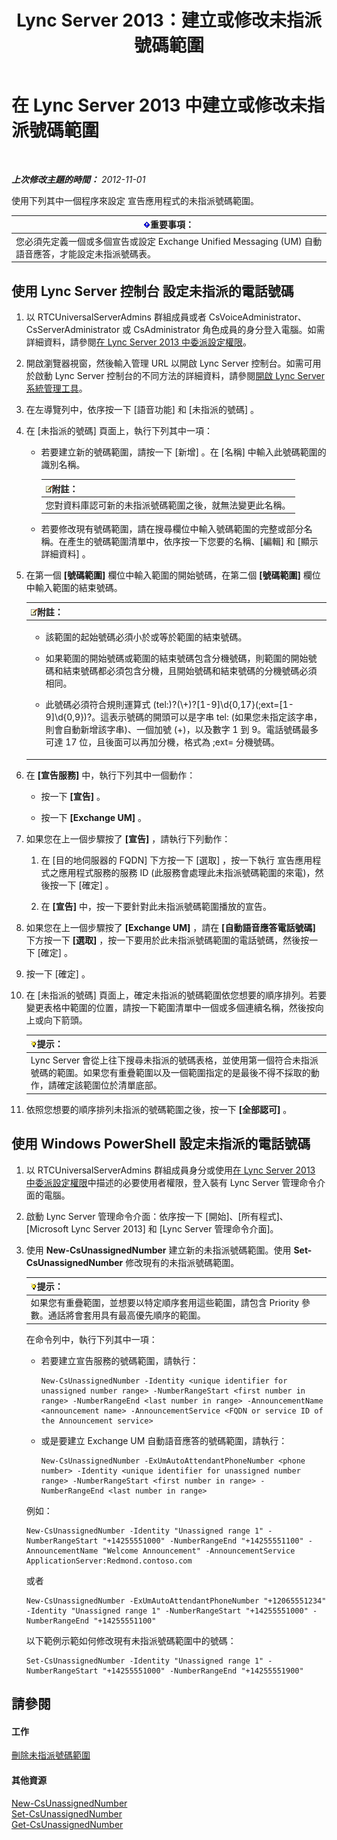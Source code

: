 ﻿---
title: Lync Server 2013：建立或修改未指派號碼範圍
TOCTitle: 建立或修改未指派號碼範圍
ms:assetid: a102b226-0460-4d5c-82f9-79b8444fa958
ms:mtpsurl: https://technet.microsoft.com/zh-tw/library/Gg412748(v=OCS.15)
ms:contentKeyID: 49291842
ms.date: 08/10/2015
mtps_version: v=OCS.15
ms.translationtype: HT
---

# 在 Lync Server 2013 中建立或修改未指派號碼範圍

 

_**上次修改主題的時間：** 2012-11-01_

使用下列其中一個程序來設定 宣告應用程式的未指派號碼範圍。

<table>
<thead>
<tr class="header">
<th><img src="images/Gg412908.important(OCS.15).gif" title="important" alt="important" />重要事項：</th>
</tr>
</thead>
<tbody>
<tr class="odd">
<td>您必須先定義一個或多個宣告或設定 Exchange Unified Messaging (UM) 自動語音應答，才能設定未指派號碼表。</td>
</tr>
</tbody>
</table>


## 使用 Lync Server 控制台 設定未指派的電話號碼

1.  以 RTCUniversalServerAdmins 群組成員或者 CsVoiceAdministrator、CsServerAdministrator 或 CsAdministrator 角色成員的身分登入電腦。如需詳細資料，請參閱[在 Lync Server 2013 中委派設定權限](lync-server-2013-delegate-setup-permissions.md)。

2.  開啟瀏覽器視窗，然後輸入管理 URL 以開啟 Lync Server 控制台。如需可用於啟動 Lync Server 控制台的不同方法的詳細資料，請參閱[開啟 Lync Server 系統管理工具](lync-server-2013-open-lync-server-administrative-tools.md)。

3.  在左導覽列中，依序按一下 \[語音功能\] 和 \[未指派的號碼\] 。

4.  在 \[未指派的號碼\] 頁面上，執行下列其中一項：
    
      - 若要建立新的號碼範圍，請按一下 \[新增\] 。在 \[名稱\] 中輸入此號碼範圍的識別名稱。
        
        <table>
        <thead>
        <tr class="header">
        <th><img src="images/Gg398811.note(OCS.15).gif" title="note" alt="note" />附註：</th>
        </tr>
        </thead>
        <tbody>
        <tr class="odd">
        <td>您對資料庫認可新的未指派號碼範圍之後，就無法變更此名稱。</td>
        </tr>
        </tbody>
        </table>
    
      - 若要修改現有號碼範圍，請在搜尋欄位中輸入號碼範圍的完整或部分名稱。在產生的號碼範圍清單中，依序按一下您要的名稱、\[編輯\] 和 \[顯示詳細資料\] 。

5.  在第一個 **\[號碼範圍\]** 欄位中輸入範圍的開始號碼，在第二個 **\[號碼範圍\]** 欄位中輸入範圍的結束號碼。
    
    <table>
    <colgroup>
    <col style="width: 100%" />
    </colgroup>
    <thead>
    <tr class="header">
    <th><img src="images/Gg398811.note(OCS.15).gif" title="note" alt="note" />附註：</th>
    </tr>
    </thead>
    <tbody>
    <tr class="odd">
    <td><ul>
    <li><p>該範圍的起始號碼必須小於或等於範圍的結束號碼。</p></li>
    <li><p>如果範圍的開始號碼或範圍的結束號碼包含分機號碼，則範圍的開始號碼和結束號碼都必須包含分機，且開始號碼和結束號碼的分機號碼必須相同。</p></li>
    <li><p>此號碼必須符合規則運算式 (tel:)?(\+)?[1-9]\d{0,17}(;ext=[1-9]\d{0,9})?。這表示號碼的開頭可以是字串 tel: (如果您未指定該字串，則會自動新增該字串)、一個加號 (+)，以及數字 1 到 9。電話號碼最多可達 17 位，且後面可以再加分機，格式為 ;ext= 分機號碼。</p></li>
    </ul></td>
    </tr>
    </tbody>
    </table>


6.  在 **\[宣告服務\]** 中，執行下列其中一個動作：
    
      - 按一下 **\[宣告\]** 。
    
      - 按一下 **\[Exchange UM\]** 。

7.  如果您在上一個步驟按了 **\[宣告\]** ，請執行下列動作：
    
    1.  在 \[目的地伺服器的 FQDN\] 下方按一下 \[選取\] ，按一下執行 宣告應用程式之應用程式服務的服務 ID (此服務會處理此未指派號碼範圍的來電)，然後按一下 \[確定\] 。
    
    2.  在 **\[宣告\]** 中，按一下要針對此未指派號碼範圍播放的宣告。

8.  如果您在上一個步驟按了 **\[Exchange UM\]** ，請在 **\[自動語音應答電話號碼\]** 下方按一下 **\[選取\]** ，按一下要用於此未指派號碼範圍的電話號碼，然後按一下 \[確定\] 。

9.  按一下 \[確定\] 。

10. 在 \[未指派的號碼\] 頁面上，確定未指派的號碼範圍依您想要的順序排列。若要變更表格中範圍的位置，請按一下範圍清單中一個或多個連續名稱，然後按向上或向下箭頭。
    
    <table>
    <thead>
    <tr class="header">
    <th><img src="images/JJ205025.tip(OCS.15).gif" title="tip" alt="tip" />提示：</th>
    </tr>
    </thead>
    <tbody>
    <tr class="odd">
    <td>Lync Server 會從上往下搜尋未指派的號碼表格，並使用第一個符合未指派號碼的範圍。如果您有重疊範圍以及一個範圍指定的是最後不得不採取的動作，請確定該範圍位於清單底部。</td>
    </tr>
    </tbody>
    </table>


11. 依照您想要的順序排列未指派的號碼範圍之後，按一下 **\[全部認可\]** 。

## 使用 Windows PowerShell 設定未指派的電話號碼

1.  以 RTCUniversalServerAdmins 群組成員身分或使用[在 Lync Server 2013 中委派設定權限](lync-server-2013-delegate-setup-permissions.md)中描述的必要使用者權限，登入裝有 Lync Server 管理命令介面的電腦。

2.  啟動 Lync Server 管理命令介面：依序按一下 \[開始\]、\[所有程式\]、\[Microsoft Lync Server 2013\] 和 \[Lync Server 管理命令介面\]。

3.  使用 **New-CsUnassignedNumber** 建立新的未指派號碼範圍。使用 **Set-CsUnassignedNumber** 修改現有的未指派號碼範圍。
    
    <table>
    <thead>
    <tr class="header">
    <th><img src="images/JJ205025.tip(OCS.15).gif" title="tip" alt="tip" />提示：</th>
    </tr>
    </thead>
    <tbody>
    <tr class="odd">
    <td>如果您有重疊範圍，並想要以特定順序套用這些範圍，請包含 Priority 參數。通話將會套用具有最高優先順序的範圍。</td>
    </tr>
    </tbody>
    </table>
    
    在命令列中，執行下列其中一項：
    
      - 若要建立宣告服務的號碼範圍，請執行：
        
            New-CsUnassignedNumber -Identity <unique identifier for unassigned number range> -NumberRangeStart <first number in range> -NumberRangeEnd <last number in range> -AnnouncementName <announcement name> -AnnouncementService <FQDN or service ID of the Announcement service>
    
      - 或是要建立 Exchange UM 自動語音應答的號碼範圍，請執行：
        
            New-CsUnassignedNumber -ExUmAutoAttendantPhoneNumber <phone number> -Identity <unique identifier for unassigned number range> -NumberRangeStart <first number in range> -NumberRangeEnd <last number in range>
    
    例如：
    
        New-CsUnassignedNumber -Identity "Unassigned range 1" -NumberRangeStart "+14255551000" -NumberRangeEnd "+14255551100" -AnnouncementName "Welcome Announcement" -AnnouncementService ApplicationServer:Redmond.contoso.com
    
    或者
    
        New-CsUnassignedNumber -ExUmAutoAttendantPhoneNumber "+12065551234" -Identity "Unassigned range 1" -NumberRangeStart "+14255551000" -NumberRangeEnd "+14255551100"
    
    以下範例示範如何修改現有未指派號碼範圍中的號碼：
    
        Set-CsUnassignedNumber -Identity "Unassigned range 1" -NumberRangeStart "+14255551000" -NumberRangeEnd "+14255551900"

## 請參閱

#### 工作

[刪除未指派號碼範圍](lync-server-2013-delete-an-unassigned-number-range.md)  

#### 其他資源

[New-CsUnassignedNumber](new-csunassignednumber.md)  
[Set-CsUnassignedNumber](set-csunassignednumber.md)  
[Get-CsUnassignedNumber](get-csunassignednumber.md)

